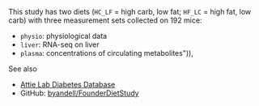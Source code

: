 This study has two diets (`HC_LF` = high carb, low fat; `HF_LC` = high fat, low carb) with three measurement sets collected on 192 mice:

- `physio`: physiological data
- `liver`: RNA-seq on liver
- `plasma`: concentrations of circulating metabolites")),

See also

- [Attie Lab Diabetes Database](http://diabetes.wisc.edu/)
- GitHub: [byandell/FounderDietStudy](https://github.com/byandell/FounderDietStudy)
